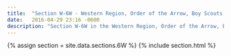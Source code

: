 ```yaml
---
title:  "Section W-6W - Western Region, Order of the Arrow, Boy Scouts of America"
date:   2016-04-29 23:16 -0600
description: "Section W-6W in the Western Region, Order of the Arrow, Boy Scouts of America."
---
```


{% assign section = site.data.sections.6W %}
{% include section.html %}